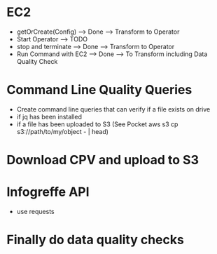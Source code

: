 # EC2
- getOrCreate(Config) --> Done --> Transform to Operator
- Start Operator --> TODO
- stop and terminate --> Done --> Transform to Operator
- Run Command with EC2 --> Done --> To Transform including Data Quality Check

# Command Line Quality Queries
- Create command line queries that can verify if a file exists on drive
- if jq has been installed
- if a file has been uploaded to S3 (See Pocket aws s3 cp s3://path/to/my/object - | head)

# Download CPV and upload to S3

# Infogreffe API
- use requests

# Finally do data quality checks
